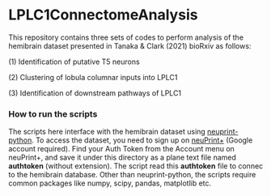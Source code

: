 # LPLC1ConnectomeAnalysis
This repository contains three sets of codes to perform analysis of the hemibrain dataset presented in Tanaka & Clark (2021) bioRxiv as follows:

(1) Identification of putative T5 neurons

(2) Clustering of lobula columnar inputs into LPLC1

(3) Identification of downstream pathways of LPLC1

### How to run the scripts
The scripts here interface with the hemibrain dataset using [neuprint-python](https://github.com/connectome-neuprint/neuprint-python).
To access the dataset, you need to sign up on [neuPrint+](https://neuprint.janelia.org/) (Google account required). Find your Auth Token from the Account menu on neuPrint+, and save it under this directory as a plane text file named **authtoken** (without extension). The script read this **authtoken** file to connec to the hemibrain database.
Other than neuprint-python, the scripts require common packages like numpy, scipy, pandas, matplotlib etc.
